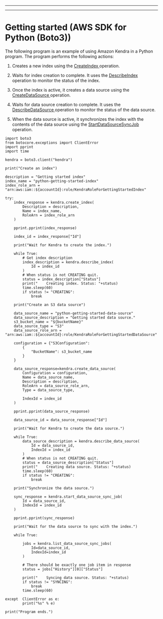--------

--------

# Getting started \(AWS SDK for Python \(Boto3\)\)<a name="gs-python"></a>

The following program is an example of using Amazon Kendra in a Python program\. The program performs the following actions:

1. Creates a new index using the [ CreateIndex ](API_CreateIndex.md) operation\.

1. Waits for index creation to complete\. It uses the [ DescribeIndex ](API_DescribeIndex.md) operation to monitor the status of the index\.

1. Once the index is active, it creates a data source using the [ CreateDataSource ](API_CreateDataSource.md) operation\.

1. Waits for data source creation to complete\. It uses the [ DescribeDataSource ](API_DescribeDataSource.md) operation to monitor the status of the data source\.

1. When the data source is active, it synchronizes the index with the contents of the data source using the [ StartDataSourceSyncJob ](API_StartDataSourceSyncJob.md) operation\.

```
import boto3
from botocore.exceptions import ClientError
import pprint
import time

kendra = boto3.client("kendra")

print("Create an index")

description = "Getting started index"
index_name = "python-getting-started-index"
index_role_arn = "arn:aws:iam::${accountId}:role/KendraRoleForGettingStartedIndex"

try:
    index_response = kendra.create_index(
        Description = description,
        Name = index_name,
        RoleArn = index_role_arn
    )

    pprint.pprint(index_response)

    index_id = index_response["Id"]

    print("Wait for Kendra to create the index.")

    while True:
        # Get index description
        index_description = kendra.describe_index(
            Id = index_id
        )
        # When status is not CREATING quit.
        status = index_description["Status"]
        print("    Creating index. Status: "+status)
        time.sleep(60)
        if status != "CREATING":
            break

    print("Create an S3 data source")

    data_source_name = "python-getting-started-data-source"
    data_source_description = "Getting started data source."
    s3_bucket_name = "${bucketName}"
    data_source_type = "S3"
    data_source_role_arn = "arn:aws:iam::${accountId}:role/KendraRoleForGettingStartedDataSource"

    configuration = {"S3Configuration":
        {
            "BucketName": s3_bucket_name
        }
    }

    data_source_response=kendra.create_data_source(
        Configuration = configuration,
        Name = data_source_name,
        Description = description,
        RoleArn = data_source_role_arn,
        Type = data_source_type,

        IndexId = index_id
    )

    pprint.pprint(data_source_response)

    data_source_id = data_source_response["Id"]

    print("Wait for Kendra to create the data source.")

    while True:
        data_source_description = kendra.describe_data_source(
            Id = data_source_id,
            IndexId = index_id
        )
        # When status is not CREATING quit.
        status = data_source_description["Status"]
        print("    Creating data source. Status: "+status)
        time.sleep(60)
        if status != "CREATING":
            break

    print("Synchronize the data source.")

    sync_response = kendra.start_data_source_sync_job(
        Id = data_source_id,
        IndexId = index_id
    )

    pprint.pprint(sync_response)

    print("Wait for the data source to sync with the index.")

    while True:

        jobs = kendra.list_data_source_sync_jobs(
            Id=data_source_id,
            IndexId=index_id
        )

        # There should be exactly one job item in response
        status = jobs["History"][0]["Status"]

        print("    Syncing data source. Status: "+status)
        if status != "SYNCING":
            break
        time.sleep(60)

except  ClientError as e:
        print("%s" % e)

print("Program ends.")
```